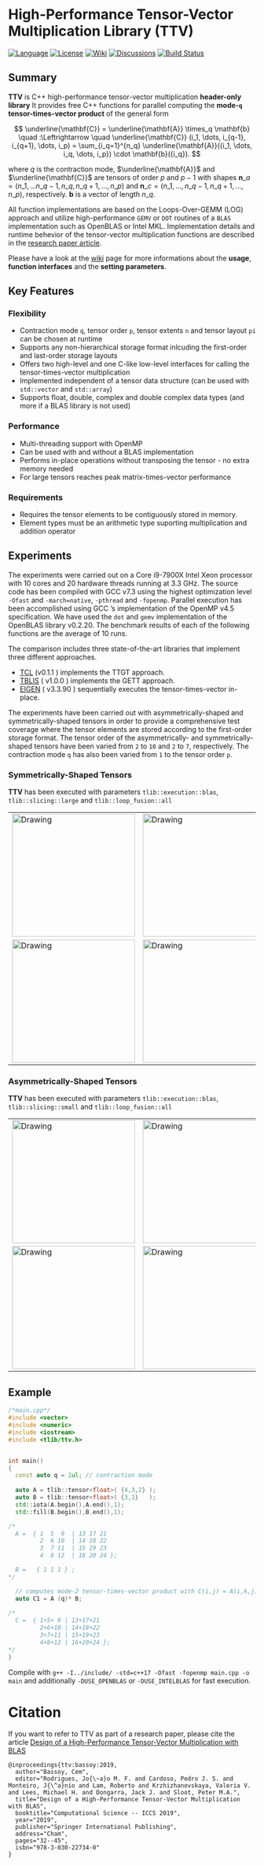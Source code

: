 High-Performance Tensor-Vector Multiplication Library (TTV)
=====
[![Language](https://img.shields.io/badge/C%2B%2B-17-blue.svg)](https://en.wikipedia.org/wiki/C%2B%2B#Standardization)
[![License](https://img.shields.io/badge/license-GPL-blue.svg)](https://github.com/bassoy/ttv/blob/master/LICENSE)
[![Wiki](https://img.shields.io/badge/ttv-wiki-blue.svg)](https://github.com/bassoy/ttv/wiki)
[![Discussions](https://img.shields.io/badge/ttv-discussions-blue.svg)](https://github.com/bassoy/ttv/discussions)
[![Build Status](https://github.com/bassoy/ttv/actions/workflows/test.yml/badge.svg)](https://github.com/bassoy/ttv/actions)

## Summary
**TTV** is C++ high-performance tensor-vector multiplication **header-only library**
It provides free C++ functions for parallel computing the **mode-`q` tensor-times-vector product** of the general form

$$
\underline{\mathbf{C}} = \underline{\mathbf{A}} \times_q \mathbf{b} \quad :\Leftrightarrow \quad
\underline{\mathbf{C}} (i_1, \dots, i_{q-1}, i_{q+1}, \dots, i_p) = \sum_{i_q=1}^{n_q} \underline{\mathbf{A}}({i_1, \dots, i_q,  \dots, i_p}) \cdot \mathbf{b}({i_q}).
$$

where $q$ is the contraction mode, $\underline{\mathbf{A}}$ and $\underline{\mathbf{C}}$ are tensors of order $p$ and $p-1$ with shapes $\mathbf{n}\_a= (n\_1,\dots n\_{q-1},n\_q ,n\_{q+1},\dots,n\_p)$ and $\mathbf{n}\_c = (n\_1,\dots,n\_{q-1},n\_{q+1},\dots,n\_p)$, respectively. $\mathbf{b}$ is a vector of length $n\_{q}$.

All function implementations are based on the Loops-Over-GEMM (LOG) approach and utilize high-performance `GEMV` or `DOT` routines of a `BLAS` implementation such as OpenBLAS or Intel MKL.
Implementation details and runtime behevior of the tensor-vector multiplication functions are described in the [research paper article](https://link.springer.com/chapter/10.1007/978-3-030-22734-0_3).

Please have a look at the [wiki](https://github.com/bassoy/ttv/wiki) page for more informations about the **usage**, **function interfaces** and the **setting parameters**.

## Key Features

### Flexibility
* Contraction mode `q`, tensor order `p`, tensor extents `n` and tensor layout `pi` can be chosen at runtime
* Supports any non-hierarchical storage format inlcuding the first-order and last-order storage layouts
* Offers two high-level and one C-like low-level interfaces for calling the tensor-times-vector multiplication
* Implemented independent of a tensor data structure (can be used with `std::vector` and `std::array`)
* Supports float, double, complex and double complex data types (and more if a BLAS library is not used)

### Performance
* Multi-threading support with OpenMP
* Can be used with and without a BLAS implementation
* Performs in-place operations without transposing the tensor - no extra memory needed
* For large tensors reaches peak matrix-times-vector performance

### Requirements
* Requires the tensor elements to be contiguously stored in memory.
* Element types must be an arithmetic type suporting multiplication and addition operator

## Experiments

The experiments were carried out on a Core i9-7900X Intel Xeon processor with 10 cores and 20 hardware threads running at 3.3 GHz.
The source code has been compiled with GCC v7.3 using the highest optimization level `-Ofast` and `-march=native`, `-pthread` and `-fopenmp`. 
Parallel execution has been accomplished using GCC ’s implementation of the OpenMP v4.5 specification. 
We have used the `dot` and `gemv` implementation of the OpenBLAS library v0.2.20. 
The benchmark results of each of the following functions are the average of 10 runs.

The comparison includes three state-of-the-art libraries that implement three different approaches. 
* [TCL](https://github.com/springer13/tcl) (v0.1.1 ) implements the TTGT approach. 
* [TBLIS](https://github.com/devinamatthews/tblis) ( v1.0.0 ) implements the GETT approach.
* [EIGEN](https://bitbucket.org/eigen/eigen/src/default/) ( v3.3.90 ) sequentially executes the tensor-times-vector in-place.

The experiments have been carried out with asymmetrically-shaped and symmetrically-shaped tensors in order to provide a comprehensive test coverage where
the tensor elements are stored according to the first-order storage format.
The tensor order of the asymmetrically- and symmetrically-shaped tensors have been varied from `2` to `10` and `2` to `7`, respectively.
The contraction mode `q` has also been varied from `1` to the tensor order `p`.

### Symmetrically-Shaped Tensors

**TTV** has been executed with parameters `tlib::execution::blas`, `tlib::slicing::large` and `tlib::loop_fusion::all`

<table>
<tr>
<td><img src="https://github.com/bassoy/ttv/blob/master/misc/symmetric_throughput_single_precision.png" alt="Drawing" style="width: 250px;"/> </td>
<td><img src="https://github.com/bassoy/ttv/blob/master/misc/symmetric_speedup_single_precision.png" alt="Drawing" style="width: 250px;"/> </td>
</tr>
<tr> 
<td> <img src="https://github.com/bassoy/ttv/blob/master/misc/symmetric_throughput_double_precision.png" alt="Drawing" style="width: 250px;"/> </td>
<td> <img src="https://github.com/bassoy/ttv/blob/master/misc/symmetric_speedup_double_precision.png" alt="Drawing" style="width: 250px;"/> </td>
</tr>
</table>

### Asymmetrically-Shaped Tensors

**TTV** has been executed with parameters `tlib::execution::blas`, `tlib::slicing::small` and `tlib::loop_fusion::all`

<table>
<tr>
<td><img src="https://github.com/bassoy/ttv/blob/master/misc/nonsymmetric_throughput_single_precision.png" alt="Drawing" style="width: 250px;"/> </td>
<td><img src="https://github.com/bassoy/ttv/blob/master/misc/nonsymmetric_speedup_single_precision.png" alt="Drawing" style="width: 250px;"/> </td>
</tr>
<tr> 
<td> <img src="https://github.com/bassoy/ttv/blob/master/misc/nonsymmetric_throughput_double_precision.png" alt="Drawing" style="width: 250px;"/> </td>
<td> <img src="https://github.com/bassoy/ttv/blob/master/misc/nonsymmetric_speedup_double_precision.png" alt="Drawing" style="width: 250px;"/> </td>
</tr>
</table>



## Example 
```cpp
/*main.cpp*/
#include <vector>
#include <numeric>
#include <iostream>
#include <tlib/ttv.h>


int main()
{
  const auto q = 2ul; // contraction mode
  
  auto A = tlib::tensor<float>( {4,3,2} ); 
  auto B = tlib::tensor<float>( {3,1}   );
  std::iota(A.begin(),A.end(),1);
  std::fill(B.begin(),B.end(),1);

/*
  A =  { 1  5  9  | 13 17 21
         2  6 10  | 14 18 22
         3  7 11  | 15 19 23
         4  8 12  | 16 20 24 };

  B =   { 1 1 1 } ;
*/

  // computes mode-2 tensor-times-vector product with C(i,j) = A(i,k,j) * B(k)
  auto C1 = A (q)* B; 
  
/*
  C =  { 1+5+ 9 | 13+17+21
         2+6+10 | 14+18+22
         3+7+11 | 15+19+23
         4+8+12 | 16+20+24 };
*/
}
```
Compile with `g++ -I../include/ -std=c++17 -Ofast -fopenmp main.cpp -o main` and additionally `-DUSE_OPENBLAS` or `-DUSE_INTELBLAS`  for fast execution.

# Citation

If you want to refer to TTV as part of a research paper, please cite the article [Design of a High-Performance Tensor-Vector Multiplication with BLAS](https://link.springer.com/chapter/10.1007/978-3-030-22734-0_3)

```
@inproceedings{ttv:bassoy:2019,
  author="Bassoy, Cem",
  editor="Rodrigues, Jo{\~a}o M. F. and Cardoso, Pedro J. S. and Monteiro, J{\^a}nio and Lam, Roberto and Krzhizhanovskaya, Valeria V. and Lees, Michael H. and Dongarra, Jack J. and Sloot, Peter M.A.",
  title="Design of a High-Performance Tensor-Vector Multiplication with BLAS",
  booktitle="Computational Science -- ICCS 2019",
  year="2019",
  publisher="Springer International Publishing",
  address="Cham",
  pages="32--45",
  isbn="978-3-030-22734-0"
}
``` 


